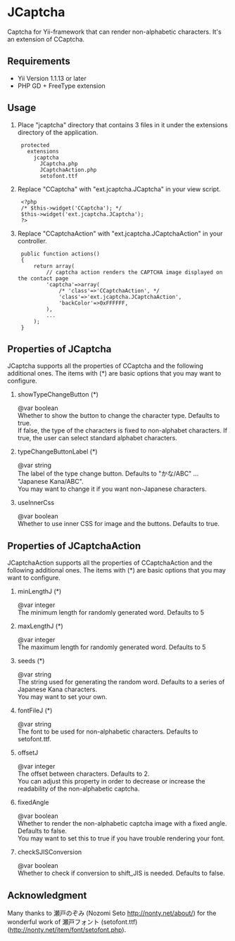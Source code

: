 JCaptcha
========

Captcha for Yii-framework that can render non-alphabetic characters. It's an extension of CCaptcha.

Requirements
------------
+ Yii Version 1.1.13 or later
+ PHP GD + FreeType extension

Usage
-----
1. Place "jcaptcha" directory that contains 3 files in it under the extensions directory of the application.

		protected
		  extensions
		    jcaptcha
		      JCaptcha.php
		      JCaptchaAction.php
		      setofont.ttf

2. Replace "CCaptcha" with "ext.jcaptcha.JCaptcha" in your view script.

		<?php
		/* $this->widget('CCaptcha'); */
		$this->widget('ext.jcaptcha.JCaptcha');
		?>

3. Replace "CCaptchaAction" with "ext.jcaptcha.JCaptchaAction" in your controller.

		public function actions()
		{
			return array(
				// captcha action renders the CAPTCHA image displayed on the contact page
				'captcha'=>array(
					/* 'class'=>'CCaptchaAction', */
					'class'=>'ext.jcaptcha.JCaptchaAction',
					'backColor'=>0xFFFFFF,
				),
				...
			);
		}

Properties of JCaptcha
----------------------
JCaptcha supports all the properties of CCaptcha and the following additional ones.
The items with (*) are basic options that you may want to configure.

1. showTypeChangeButton (*)

	@var boolean  
	Whether to show the button to change the character type. Defaults to true.  
	If false, the type of the characters is fixed to non-alphabet characters.
	If true, the user can select standard alphabet characters.

2. typeChangeButtonLabel (*)

	@var string  
	The label of the type change button. Defaults to "かな/ABC" ... "Japanese Kana/ABC".  
	You may want to change it if you want non-Japanese characters.

3. useInnerCss

	@var boolean  
	Whether to use inner CSS for image and the buttons.	Defaults to true.

Properties of JCaptchaAction
----------------------------
JCaptchaAction supports all the properties of CCaptchaAction and the following additional ones.
The items with (*) are basic options that you may want to configure.

1. minLengthJ (*)

	@var integer  
	The minimum length for randomly generated word.	Defaults to 5

2. maxLengthJ (*)

	@var integer  
	The maximum length for randomly generated word.	Defaults to 5

3. seeds (*)

	@var string  
	The string used for generating the random word. Defaults to a series of Japanese Kana characters.  
	You may want to set your own.

4. fontFileJ (*)

	@var string  
	The font to be used for non-alphabetic characters. Defaults to setofont.ttf.

5. offsetJ

	@var integer  
	The offset between characters. Defaults to 2.  
	You can adjust this property in order to decrease or increase the readability of the non-alphabetic captcha.

6. fixedAngle

	@var boolean  
	Whether to render the non-alphabetic captcha image with a fixed angle. Defaults to false.  
	You may want to set this to true if you have trouble rendering your font.

7. checkSJISConversion

	@var boolean  
	Whether to check if conversion to shift_JIS is needed. Defaults to false.

Acknowledgment
--------------
Many thanks to 瀬戸のぞみ (Nozomi Seto http://nonty.net/about/) for the wonderful work of 瀬戸フォント (setofont.ttf) (http://nonty.net/item/font/setofont.php).

